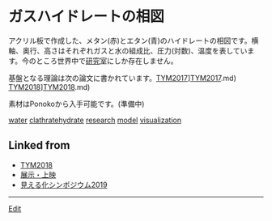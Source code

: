 # ガスハイドレートの相図

[](https://gyazo.com/f6812119debfef70c326b6b13917fee3)

アクリル板で作成した、メタン(赤)とエタン(青)のハイドレートの相図です。横軸、奥行、高さはそれぞれガスと水の組成比、圧力(対数)、温度を表しています。今のところ世界中で[研究](研究.md)室にしか存在しません。



基盤となる理論は次の論文に書かれています。[TYM2017](TYM2017.md)][TYM2017](TYM2017.md).md) [TYM2018](TYM2018.md)][TYM2018](TYM2018.md).md)



素材はPonokoから入手可能です。(準備中)



[water](water.md) [clathratehydrate](clathratehydrate.md) [research](research.md) [model](model.md) [visualization](visualization.md)





## Linked from

* [TYM2018](TYM2018.md)
* [展示・上映](展示・上映.md)
* [見える化シンポジウム2019](見える化シンポジウム2019.md)


----
[Edit](https://github.com/vitroid/vitroid.github.io/edit/master/MD/ガスハイドレートの相図.md)
